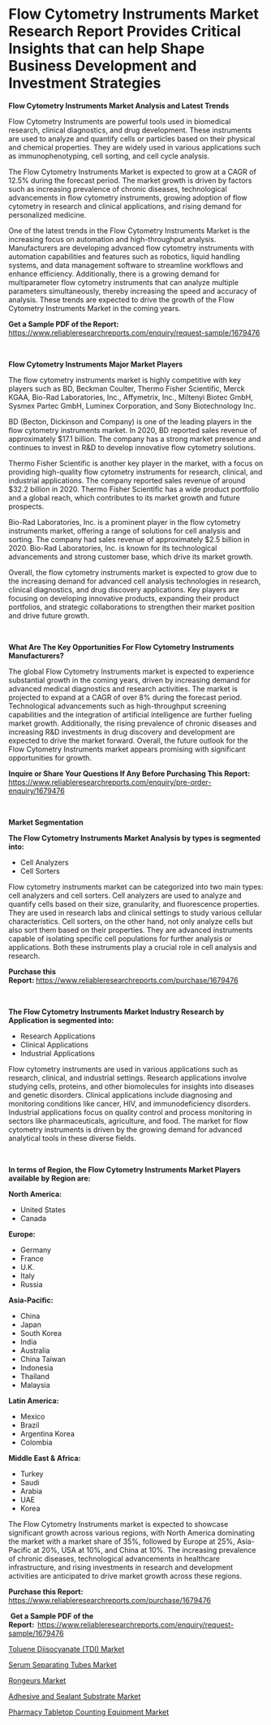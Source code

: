 <p><h1>Flow Cytometry Instruments Market Research Report Provides Critical Insights that can help Shape Business Development and Investment Strategies</h1></p><p><strong>Flow Cytometry Instruments Market Analysis and Latest Trends</strong></p>
<p><p>Flow Cytometry Instruments are powerful tools used in biomedical research, clinical diagnostics, and drug development. These instruments are used to analyze and quantify cells or particles based on their physical and chemical properties. They are widely used in various applications such as immunophenotyping, cell sorting, and cell cycle analysis.</p><p>The Flow Cytometry Instruments Market is expected to grow at a CAGR of 12.5% during the forecast period. The market growth is driven by factors such as increasing prevalence of chronic diseases, technological advancements in flow cytometry instruments, growing adoption of flow cytometry in research and clinical applications, and rising demand for personalized medicine.</p><p>One of the latest trends in the Flow Cytometry Instruments Market is the increasing focus on automation and high-throughput analysis. Manufacturers are developing advanced flow cytometry instruments with automation capabilities and features such as robotics, liquid handling systems, and data management software to streamline workflows and enhance efficiency. Additionally, there is a growing demand for multiparameter flow cytometry instruments that can analyze multiple parameters simultaneously, thereby increasing the speed and accuracy of analysis. These trends are expected to drive the growth of the Flow Cytometry Instruments Market in the coming years.</p></p>
<p><strong>Get a Sample PDF of the Report:&nbsp;</strong> <a href="https://www.reliableresearchreports.com/enquiry/request-sample/1679476">https://www.reliableresearchreports.com/enquiry/request-sample/1679476</a></p>
<p>&nbsp;</p>
<p><strong>Flow Cytometry Instruments Major Market Players</strong></p>
<p><p>The flow cytometry instruments market is highly competitive with key players such as BD, Beckman Coulter, Thermo Fisher Scientific, Merck KGAA, Bio-Rad Laboratories, Inc., Affymetrix, Inc., Miltenyi Biotec GmbH, Sysmex Partec GmbH, Luminex Corporation, and Sony Biotechnology Inc.</p><p>BD (Becton, Dickinson and Company) is one of the leading players in the flow cytometry instruments market. In 2020, BD reported sales revenue of approximately $17.1 billion. The company has a strong market presence and continues to invest in R&D to develop innovative flow cytometry solutions.</p><p>Thermo Fisher Scientific is another key player in the market, with a focus on providing high-quality flow cytometry instruments for research, clinical, and industrial applications. The company reported sales revenue of around $32.2 billion in 2020. Thermo Fisher Scientific has a wide product portfolio and a global reach, which contributes to its market growth and future prospects.</p><p>Bio-Rad Laboratories, Inc. is a prominent player in the flow cytometry instruments market, offering a range of solutions for cell analysis and sorting. The company had sales revenue of approximately $2.5 billion in 2020. Bio-Rad Laboratories, Inc. is known for its technological advancements and strong customer base, which drive its market growth.</p><p>Overall, the flow cytometry instruments market is expected to grow due to the increasing demand for advanced cell analysis technologies in research, clinical diagnostics, and drug discovery applications. Key players are focusing on developing innovative products, expanding their product portfolios, and strategic collaborations to strengthen their market position and drive future growth.</p></p>
<p>&nbsp;</p>
<p><strong>What Are The Key Opportunities For Flow Cytometry Instruments Manufacturers?</strong></p>
<p><p>The global Flow Cytometry Instruments market is expected to experience substantial growth in the coming years, driven by increasing demand for advanced medical diagnostics and research activities. The market is projected to expand at a CAGR of over 8% during the forecast period. Technological advancements such as high-throughput screening capabilities and the integration of artificial intelligence are further fueling market growth. Additionally, the rising prevalence of chronic diseases and increasing R&D investments in drug discovery and development are expected to drive the market forward. Overall, the future outlook for the Flow Cytometry Instruments market appears promising with significant opportunities for growth.</p></p>
<p><strong>Inquire or Share Your Questions If Any Before Purchasing This Report:</strong> <a href="https://www.reliableresearchreports.com/enquiry/pre-order-enquiry/1679476">https://www.reliableresearchreports.com/enquiry/pre-order-enquiry/1679476</a></p>
<p>&nbsp;</p>
<p><strong>Market Segmentation</strong></p>
<p><strong>The Flow Cytometry Instruments Market Analysis by types is segmented into:</strong></p>
<p><ul><li>Cell Analyzers</li><li>Cell Sorters</li></ul></p>
<p><p>Flow cytometry instruments market can be categorized into two main types: cell analyzers and cell sorters. Cell analyzers are used to analyze and quantify cells based on their size, granularity, and fluorescence properties. They are used in research labs and clinical settings to study various cellular characteristics. Cell sorters, on the other hand, not only analyze cells but also sort them based on their properties. They are advanced instruments capable of isolating specific cell populations for further analysis or applications. Both these instruments play a crucial role in cell analysis and research.</p></p>
<p><strong>Purchase this Report:&nbsp;</strong><a href="https://www.reliableresearchreports.com/purchase/1679476">https://www.reliableresearchreports.com/purchase/1679476</a></p>
<p>&nbsp;</p>
<p><strong>The Flow Cytometry Instruments Market Industry Research by Application is segmented into:</strong></p>
<p><ul><li>Research Applications</li><li>Clinical Applications</li><li>Industrial Applications</li></ul></p>
<p><p>Flow cytometry instruments are used in various applications such as research, clinical, and industrial settings. Research applications involve studying cells, proteins, and other biomolecules for insights into diseases and genetic disorders. Clinical applications include diagnosing and monitoring conditions like cancer, HIV, and immunodeficiency disorders. Industrial applications focus on quality control and process monitoring in sectors like pharmaceuticals, agriculture, and food. The market for flow cytometry instruments is driven by the growing demand for advanced analytical tools in these diverse fields.</p></p>
<p>&nbsp;</p>
<p><strong>In terms of Region, the Flow Cytometry Instruments Market Players available by Region are:</strong></p>
<p>
    <p> <strong> North America: </strong>
        <ul>
            <li>United States</li>
            <li>Canada</li>
        </ul>
        </p> 
    <p> <strong> Europe: </strong>
        <ul>
            <li>Germany</li>
            <li>France</li>
            <li>U.K.</li>
            <li>Italy</li>
            <li>Russia</li>
        </ul>
        </p> 
    <p> <strong> Asia-Pacific: </strong>
        <ul>
            <li>China</li>
            <li>Japan</li>
            <li>South Korea</li>
            <li>India</li>
            <li>Australia</li>
            <li>China Taiwan</li>
            <li>Indonesia</li>
            <li>Thailand</li>
            <li>Malaysia</li>
        </ul>
        </p> 
    <p> <strong> Latin America: </strong>
        <ul>
            <li>Mexico</li>
            <li>Brazil</li>
            <li>Argentina Korea</li>
            <li>Colombia</li>
        </ul>
        </p> 
    <p> <strong> Middle East & Africa: </strong>
        <ul>
            <li>Turkey</li>
            <li>Saudi</li>
            <li>Arabia</li>
            <li>UAE</li>
            <li>Korea</li>
        </ul>
    </p>
    </p>
<p><p>The Flow Cytometry Instruments market is expected to showcase significant growth across various regions, with North America dominating the market with a market share of 35%, followed by Europe at 25%, Asia-Pacific at 20%, USA at 10%, and China at 10%. The increasing prevalence of chronic diseases, technological advancements in healthcare infrastructure, and rising investments in research and development activities are anticipated to drive market growth across these regions.</p></p>
<p><strong>Purchase this Report: </strong><a href="https://www.reliableresearchreports.com/purchase/1679476">https://www.reliableresearchreports.com/purchase/1679476</a></p>
<p>&nbsp;<strong>Get a Sample PDF of the Report:&nbsp;&nbsp;</strong><a href="https://www.reliableresearchreports.com/enquiry/request-sample/1679476">https://www.reliableresearchreports.com/enquiry/request-sample/1679476</a></p>
<p><strong></strong></p>
<p><p><a href="https://issuu.com/reportprime-2/docs/toluene-diisocyanate-tdi-market-size-2030.pptx">Toluene Diisocyanate (TDI) Market</a></p><p><a href="https://github.com/lababdou/Market-Research-Report-List-2/blob/main/serum-separating-tubes-market.md">Serum Separating Tubes Market</a></p><p><a href="https://github.com/derrinmiltonellis35gcl/Market-Research-Report-List-1/blob/main/rongeurs-market.md">Rongeurs Market</a></p><p><a href="https://issuu.com/reportprime-2/docs/adhesive-and-sealant-substrate-market-size-2030.pp">Adhesive and Sealant Substrate Market</a></p><p><a href="https://github.com/Chiragrp22/Market-Research-Report-List-3/blob/main/pharmacy-tabletop-counting-equipment-market.md">Pharmacy Tabletop Counting Equipment Market</a></p></p>